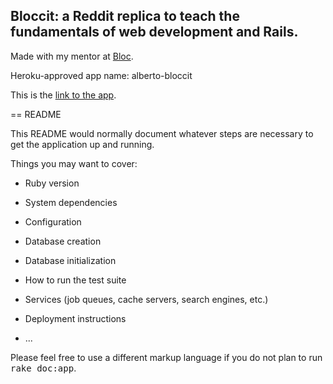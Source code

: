 ## Bloccit: a Reddit replica to teach the fundamentals of web development and Rails.

Made with my mentor at [Bloc](http://bloc.io).

Heroku-approved app name: alberto-bloccit


This is the [link to the app](https://git.heroku.com/alberto-bloccit.git "alberto-bloccit").


== README

This README would normally document whatever steps are necessary to get the
application up and running.

Things you may want to cover:

* Ruby version

* System dependencies

* Configuration

* Database creation

* Database initialization

* How to run the test suite

* Services (job queues, cache servers, search engines, etc.)

* Deployment instructions

* ...


Please feel free to use a different markup language if you do not plan to run
<tt>rake doc:app</tt>.
